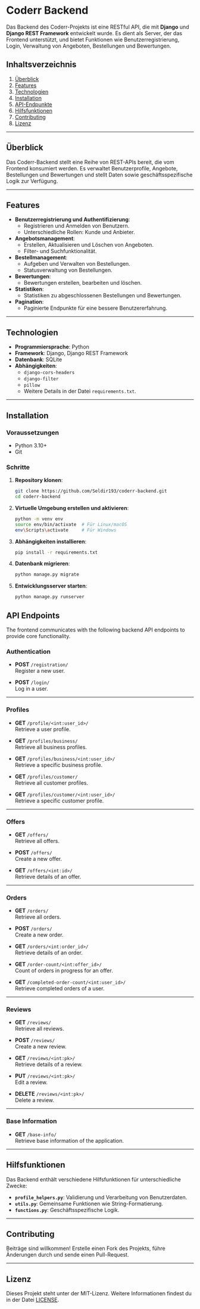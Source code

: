 # Coderr Backend

Das Backend des Coderr-Projekts ist eine RESTful API, die mit **Django** und **Django REST Framework** entwickelt wurde. Es dient als Server, der das Frontend unterstützt, und bietet Funktionen wie Benutzerregistrierung, Login, Verwaltung von Angeboten, Bestellungen und Bewertungen.

## Inhaltsverzeichnis
1. [Überblick](#überblick)
2. [Features](#features)
3. [Technologien](#technologien)
4. [Installation](#installation)
5. [API-Endpunkte](#api-endpunkte)
6. [Hilfsfunktionen](#hilfsfunktionen)
7. [Contributing](#contributing)
8. [Lizenz](#lizenz)

---

## Überblick

Das Coderr-Backend stellt eine Reihe von REST-APIs bereit, die vom Frontend konsumiert werden. Es verwaltet Benutzerprofile, Angebote, Bestellungen und Bewertungen und stellt Daten sowie geschäftsspezifische Logik zur Verfügung.

---

## Features

- **Benutzerregistrierung und Authentifizierung**:
  - Registrieren und Anmelden von Benutzern.
  - Unterschiedliche Rollen: Kunde und Anbieter.
- **Angebotsmanagement**:
  - Erstellen, Aktualisieren und Löschen von Angeboten.
  - Filter- und Suchfunktionalität.
- **Bestellmanagement**:
  - Aufgeben und Verwalten von Bestellungen.
  - Statusverwaltung von Bestellungen.
- **Bewertungen**:
  - Bewertungen erstellen, bearbeiten und löschen.
- **Statistiken**:
  - Statistiken zu abgeschlossenen Bestellungen und Bewertungen.
- **Pagination**:
  - Paginierte Endpunkte für eine bessere Benutzererfahrung.

---

## Technologien

- **Programmiersprache**: Python
- **Framework**: Django, Django REST Framework
- **Datenbank**: SQLite
- **Abhängigkeiten**: 
  - `django-cors-headers`
  - `django-filter`
  - `pillow`
  - Weitere Details in der Datei `requirements.txt`.

---

## Installation

### Voraussetzungen
- Python 3.10+
- Git

### Schritte

1. **Repository klonen**:
   ```bash
   git clone https://github.com/Seldir193/coderr-backend.git
   cd coderr-backend
   ```

2. **Virtuelle Umgebung erstellen und aktivieren**:
   ```bash
   python -m venv env
   source env/bin/activate  # Für Linux/macOS
   env\Scripts\activate     # Für Windows
   ```

3. **Abhängigkeiten installieren**:
   ```bash
   pip install -r requirements.txt
   ```

4. **Datenbank migrieren**:
   ```bash
   python manage.py migrate
   ```

5. **Entwicklungsserver starten**:
   ```bash
   python manage.py runserver
   ```

## API Endpoints

The frontend communicates with the following backend API endpoints to provide core functionality.

### Authentication
- **POST** `/registration/`  
  Register a new user.

- **POST** `/login/`  
  Log in a user.

---

### Profiles
- **GET** `/profile/<int:user_id>/`  
  Retrieve a user profile.

- **GET** `/profiles/business/`  
  Retrieve all business profiles.

- **GET** `/profiles/business/<int:user_id>/`  
  Retrieve a specific business profile.

- **GET** `/profiles/customer/`  
  Retrieve all customer profiles.

- **GET** `/profiles/customer/<int:user_id>/`  
  Retrieve a specific customer profile.

---

### Offers
- **GET** `/offers/`  
  Retrieve all offers.

- **POST** `/offers/`  
  Create a new offer.

- **GET** `/offers/<int:id>/`  
  Retrieve details of an offer.

---

### Orders
- **GET** `/orders/`  
  Retrieve all orders.

- **POST** `/orders/`  
  Create a new order.

- **GET** `/orders/<int:order_id>/`  
  Retrieve details of an order.

- **GET** `/order-count/<int:offer_id>/`  
  Count of orders in progress for an offer.

- **GET** `/completed-order-count/<int:user_id>/`  
  Retrieve completed orders of a user.

---

### Reviews
- **GET** `/reviews/`  
  Retrieve all reviews.

- **POST** `/reviews/`  
  Create a new review.

- **GET** `/reviews/<int:pk>/`  
  Retrieve details of a review.

- **PUT** `/reviews/<int:pk>/`  
  Edit a review.

- **DELETE** `/reviews/<int:pk>/`  
  Delete a review.

---

### Base Information
- **GET** `/base-info/`  
  Retrieve base information of the application.

---

## Hilfsfunktionen

Das Backend enthält verschiedene Hilfsfunktionen für unterschiedliche Zwecke:

- **`profile_helpers.py`**: Validierung und Verarbeitung von Benutzerdaten.
- **`utils.py`**: Gemeinsame Funktionen wie String-Formatierung.
- **`functions.py`**: Geschäftsspezifische Logik.

---

## Contributing

Beiträge sind willkommen! Erstelle einen Fork des Projekts, führe Änderungen durch und sende einen Pull-Request.

---

## Lizenz

Dieses Projekt steht unter der MIT-Lizenz. Weitere Informationen findest du in der Datei [LICENSE](LICENSE).
